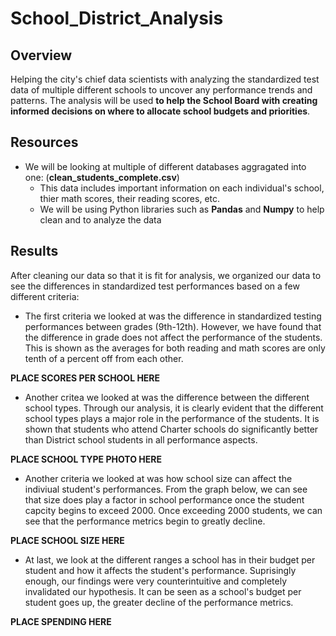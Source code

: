 # School_District_Analysis

## Overview
Helping the city's chief data scientists with analyzing the standardized test data of multiple different schools to uncover any performance trends and patterns. The analysis will be used **to help the School Board with creating informed decisions on where to allocate school budgets and priorities**. 

## Resources
- We will be looking at multiple of different databases aggragated into one: (**clean_students_complete.csv**)
  - This data includes important information on each individual's school, thier math scores, their reading scores, etc.
  - We will be using Python libraries such as **Pandas** and **Numpy** to help clean and to analyze the data

## Results
After cleaning our data so that it is fit for analysis, we organized our data to see the differences in standardized test performances based on a few different criteria:
- The first criteria we looked at was the difference in standardized testing performances between grades (9th-12th). However, we have found that the difference in grade does not affect the performance of the students. This is shown as the averages for both reading and math scores are only tenth of a percent off from each other.

**PLACE SCORES PER SCHOOL HERE**

- Another critea we looked at was the difference between the different school types. Through our analysis, it is clearly evident that the different school types plays a major role in the performance of the students. It is shown that students who attend Charter schools do significantly better than District school students in all performance aspects.

**PLACE SCHOOL TYPE PHOTO HERE**

- Another criteria we looked at was how school size can affect the indiviual student's performances. From the graph below, we can see that size does play a factor in school performance once the student capcity begins to exceed 2000. Once exceeding 2000 students, we can see that the performance metrics begin to greatly decline. 

**PLACE SCHOOL SIZE HERE**

- At last, we look at the different ranges a school has in their budget per student and how it affects the student's performance. Suprisingly enough, our findings were very counterintuitive and completely invalidated our hypothesis. It can be seen as a school's budget per student goes up, the greater decline of the performance metrics. 

**PLACE SPENDING HERE**

